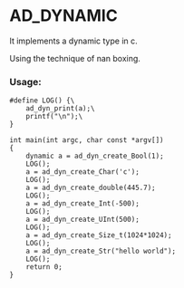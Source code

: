 # AD_DYNAMIC

It implements a dynamic type in c.

Using the technique of nan boxing.

### Usage:

```
#define LOG() {\
    ad_dyn_print(a);\
    printf("\n");\
}

int main(int argc, char const *argv[])
{
    dynamic a = ad_dyn_create_Bool(1);
    LOG();
    a = ad_dyn_create_Char('c');
    LOG();
    a = ad_dyn_create_double(445.7);
    LOG();
    a = ad_dyn_create_Int(-500);
    LOG();
    a = ad_dyn_create_UInt(500);
    LOG();
    a = ad_dyn_create_Size_t(1024*1024);
    LOG();
    a = ad_dyn_create_Str("hello world");
    LOG();
    return 0;
}
```